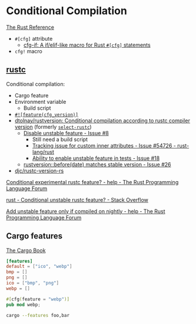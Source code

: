 # Conditional Compilation
[The Rust Reference](https://doc.rust-lang.org/reference/conditional-compilation.html)

- `#[cfg]` attribute
  - [cfg-if: A if/elif-like macro for Rust `#[cfg]` statements](https://github.com/rust-lang/cfg-if)
- `cfg!` macro

## [rustc](rustc/README.md)
Conditional compilation:
- Cargo feature
- Environment variable
  - Build script
- [`#![feature(cfg_version)]`](https://doc.rust-lang.org/beta/unstable-book/language-features/cfg-version.html)
- [dtolnay/rustversion: Conditional compilation according to rustc compiler version](https://github.com/dtolnay/rustversion) (formerly [`select-rustc`](https://crates.io/crates/select-rustc))
  - [Disable unstable feature - Issue #8](https://github.com/dtolnay/rustversion/issues/8)
    - Still need a build script
    - [Tracking issue for custom inner attributes - Issue #54726 - rust-lang/rust](https://github.com/rust-lang/rust/issues/54726)
    - [Ability to enable unstable feature in tests - Issue #18](https://github.com/dtolnay/rustversion/issues/18)
  - [rustversion::before(date) matches stable version - Issue #26](https://github.com/dtolnay/rustversion/issues/26)
- [djc/rustc-version-rs](https://github.com/djc/rustc-version-rs)

[Conditional experimental rustc feature? - help - The Rust Programming Language Forum](https://users.rust-lang.org/t/conditional-experimental-rustc-feature/70005)

[rust - Conditional unstable rustc feature? - Stack Overflow](https://stackoverflow.com/questions/70632072/conditional-unstable-rustc-feature/70640030#70640030)

[Add unstable feature only if compiled on nightly - help - The Rust Programming Language Forum](https://users.rust-lang.org/t/add-unstable-feature-only-if-compiled-on-nightly/27886)

## Cargo features
[The Cargo Book](https://doc.rust-lang.org/cargo/reference/features.html)

```toml
[features]
default = ["ico", "webp"]
bmp = []
png = []
ico = ["bmp", "png"]
webp = []
```

```rust
#[cfg(feature = "webp")]
pub mod webp;
```

```sh
cargo --features foo,bar
```